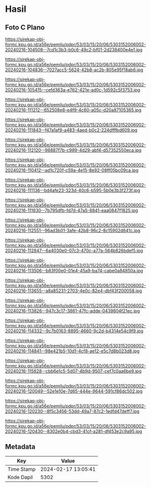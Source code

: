 # Hasil

## Foto C Plano

https://sirekap-obj-formc.kpu.go.id/a56e/pemilu/pdpr/53/03/15/20/06/5303152006002-20240216-104508--7cd1c3b3-b0c6-49c2-bf01-2d238400e4e1.jpg

https://sirekap-obj-formc.kpu.go.id/a56e/pemilu/pdpr/53/03/15/20/06/5303152006002-20240216-104836--7027acc5-5624-42b8-ac2b-805e95f18ab6.jpg

https://sirekap-obj-formc.kpu.go.id/a56e/pemilu/pdpr/53/03/15/20/06/5303152006002-20240216-105415--cefd363a-e762-421e-ad0c-1d592c5f3753.jpg

https://sirekap-obj-formc.kpu.go.id/a56e/pemilu/pdpr/53/03/15/20/06/5303152006002-20240216-111212--652508e8-e4f9-4c60-a05c-d20a87105365.jpg

https://sirekap-obj-formc.kpu.go.id/a56e/pemilu/pdpr/53/03/15/20/06/5303152006002-20240216-111843--f47a1af9-a483-4aed-b0c2-224dfffbd609.jpg

https://sirekap-obj-formc.kpu.go.id/a56e/pemilu/pdpr/53/03/15/20/06/5303152006002-20240216-112120--98887f7b-c989-4d29-abf4-d57352550eca.jpg

https://sirekap-obj-formc.kpu.go.id/a56e/pemilu/pdpr/53/03/15/20/06/5303152006002-20240216-110412--ad1c720f-c59a-4e15-8e92-08ff05bc09ca.jpg

https://sirekap-obj-formc.kpu.go.id/a56e/pemilu/pdpr/53/03/15/20/06/5303152006002-20240216-111136--bd4afe23-323d-40c6-b595-5b0e3b3f273f.jpg

https://sirekap-obj-formc.kpu.go.id/a56e/pemilu/pdpr/53/03/15/20/06/5303152006002-20240216-111630--7b795dfb-fd7d-47a5-8841-eaa0847f1825.jpg

https://sirekap-obj-formc.kpu.go.id/a56e/pemilu/pdpr/53/03/15/20/06/5303152006002-20240216-112551--96ad3b01-3afe-42b8-96c2-8c15902d641c.jpg

https://sirekap-obj-formc.kpu.go.id/a56e/pemilu/pdpr/53/03/15/20/06/5303152006002-20240216-112847--6a4030e0-07c3-470c-a77a-564b826bdef5.jpg

https://sirekap-obj-formc.kpu.go.id/a56e/pemilu/pdpr/53/03/15/20/06/5303152006002-20240216-113506--b83f00e0-01e4-45a9-ba74-cabe0a84850a.jpg

https://sirekap-obj-formc.kpu.go.id/a56e/pemilu/pdpr/53/03/15/20/06/5303152006002-20240216-113655--a8a85231-2703-4e0c-82e4-dbf43f200058.jpg

https://sirekap-obj-formc.kpu.go.id/a56e/pemilu/pdpr/53/03/15/20/06/5303152006002-20240216-113826--947c3c17-3861-47fc-adde-0439804f21ec.jpg

https://sirekap-obj-formc.kpu.go.id/a56e/pemilu/pdpr/53/03/15/20/06/5303152006002-20240216-114332--9c7b0163-8895-4660-9c2d-b4314e54c9f9.jpg

https://sirekap-obj-formc.kpu.go.id/a56e/pemilu/pdpr/53/03/15/20/06/5303152006002-20240216-114841--98e421b5-10d1-4cf8-ae12-e5c7d8b023d8.jpg

https://sirekap-obj-formc.kpu.go.id/a56e/pemilu/pdpr/53/03/15/20/06/5303152006002-20240216-115828--cbb6e1c5-5d07-4b9d-9507-cef7c0aa6be9.jpg

https://sirekap-obj-formc.kpu.go.id/a56e/pemilu/pdpr/53/03/15/20/06/5303152006002-20240216-120049--52e1e10e-7d65-444e-9644-591cf86dc502.jpg

https://sirekap-obj-formc.kpu.go.id/a56e/pemilu/pdpr/53/03/15/20/06/5303152006002-20240216-120230--8f5c3456-53dd-49a7-87c2-1edfd47deff7.jpg

https://sirekap-obj-formc.kpu.go.id/a56e/pemilu/pdpr/53/03/15/20/06/5303152006002-20240216-120430--8302e0b4-cbd3-41cf-a281-df453e2c9a95.jpg


## Metadata

| Key        | Value               |
| ---------- | ------------------- |
| Time Stamp | 2024-02-17 13:05:41 |
| Kode Dapil | 5302                |



